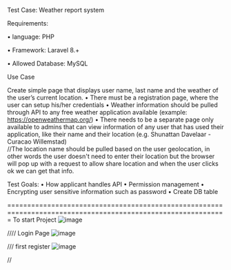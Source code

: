 Test Case: Weather report system

Requirements:

•	language: PHP

•	Framework: Laravel 8.+

•	Allowed Database: MySQL

Use Case

Create simple page that displays user name, last name and the weather of the user’s current location.
•	There must be a registration page, where the user can setup his/her credentials
•	Weather information should be pulled through API to any free weather application available (example: https://openweathermap.org/)
•	There needs to be a separate page only available to admins that can view information of any user that has used their application, like their name and their location (e.g. Shunattan Davelaar - Curacao Willemstad)    
//The location name should be pulled based on the user geolocation, in other words the user doesn't need to enter their location but the browser will pop up with a request to allow share location and when the user clicks ok we can get that info.

Test Goals:
•	How applicant handles API
•	Permission management
•	Encrypting user sensitive information such as password
•	Create DB table


=============================================================================================================
To start Project 
 ![image](https://user-images.githubusercontent.com/55538814/156809846-acc95cf1-4633-4c78-8c35-2af7f9281d61.png)
 
 
 //// Login Page
 ![image](https://user-images.githubusercontent.com/55538814/156810164-5f585fe4-def1-4a12-8896-aff1817e9d68.png)

/// first register
![image](https://user-images.githubusercontent.com/55538814/156810370-a4bd6983-488f-4d51-b63e-1419bdaed2dc.png)

// 

 
 
 

